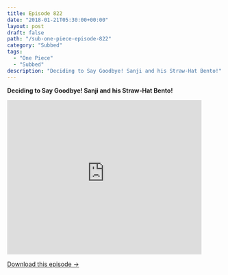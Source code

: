 ```yaml
---
title: Episode 822
date: "2018-01-21T05:30:00+00:00"
layout: post
draft: false
path: "/sub-one-piece-episode-822"
category: "Subbed"
tags:
  - "One Piece"
  - "Subbed"
description: "Deciding to Say Goodbye! Sanji and his Straw-Hat Bento!"
---
```


**Deciding to Say Goodbye! Sanji and his Straw-Hat Bento!**

<iframe width="640" height="360" src="https://www.rapidvideo.com/e/G6FRPH5D60" frameborder="0" marginwidth=0 marginheight=0 scrolling=no allowfullscreen style="max-width:90%;"></iframe>

<a href="http://ouo.io/qs/eCodkFEQ?s=https://www.rapidvideo.com/d/G6FRPH5D60" class="styled_a">Download this episode →</a>

